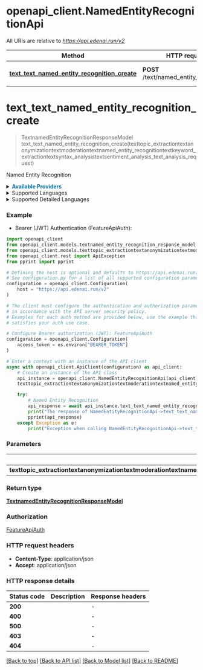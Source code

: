 # openapi_client.NamedEntityRecognitionApi

All URIs are relative to *https://api.edenai.run/v2*

Method | HTTP request | Description
------------- | ------------- | -------------
[**text_text_named_entity_recognition_create**](NamedEntityRecognitionApi.md#text_text_named_entity_recognition_create) | **POST** /text/named_entity_recognition | Named Entity Recognition


# **text_text_named_entity_recognition_create**
> TextnamedEntityRecognitionResponseModel text_text_named_entity_recognition_create(texttopic_extractiontextanonymizationtextmoderationtextnamed_entity_recognitiontextkeyword_extractiontextsyntax_analysistextsentiment_analysis_text_analysis_request)

Named Entity Recognition

<details><summary><strong style='color: #0072a3; cursor: pointer'>Available Providers</strong></summary>    |Provider|Version|Price|Billing unit| |----|-------|-----|------------| |**amazon**|`boto3 (v1.15.18)`|1.0 (per 1000000 char)|300 char |**google**|`v1`|1.0 (per 1000000 char)|1000 char |**ibm**|`v1 (2021-08-01)`|0.3 (per 1000000 char)|10000 char |**lettria**|`v5.5.2`|2.0 (per 1000000 char)|1000 char |**microsoft**|`v3.1`|1.0 (per 1000000 char)|1000 char |**neuralspace**|`v1`|0.007 (per 1 request)|1 request |**openai**|`v3.0.0`|20.0 (per 1000000 token)|1 token |**tenstorrent**|`v1.0.0`|1.0 (per 1000000 char)|1000 char |**nlpcloud**|`v1`|25.0 (per 1000 request)|1 request   </details>  <details><summary>Supported Languages</summary>      |Name|Value| |----|-----| |**Afrikaans**|`af`| |**Albanian**|`sq`| |**Arabic**|`ar`| |**Aragonese**|`an`| |**Armenian**|`hy`| |**Assamese**|`as`| |**Azerbaijani**|`az`| |**Bashkir**|`ba`| |**Basque**|`eu`| |**Belarusian**|`be`| |**Bengali**|`bn`| |**Bosnian**|`bs`| |**Breton**|`br`| |**Bulgarian**|`bg`| |**Burmese**|`my`| |**Catalan**|`ca`| |**Chechen**|`ce`| |**Chinese**|`zh`| |**Chuvash**|`cv`| |**Croatian**|`hr`| |**Czech**|`cs`| |**Danish**|`da`| |**Dutch**|`nl`| |**English**|`en`| |**Estonian**|`et`| |**Finnish**|`fi`| |**French**|`fr`| |**Galician**|`gl`| |**Georgian**|`ka`| |**German**|`de`| |**Gujarati**|`gu`| |**Haitian**|`ht`| |**Hebrew**|`he`| |**Hindi**|`hi`| |**Hungarian**|`hu`| |**Icelandic**|`is`| |**Indonesian**|`id`| |**Irish**|`ga`| |**Italian**|`it`| |**Japanese**|`ja`| |**Javanese**|`jv`| |**Kannada**|`kn`| |**Kazakh**|`kk`| |**Kirghiz**|`ky`| |**Korean**|`ko`| |**Latin**|`la`| |**Latvian**|`lv`| |**Lithuanian**|`lt`| |**Luxembourgish**|`lb`| |**Macedonian**|`mk`| |**Malagasy**|`mg`| |**Malay (macrolanguage)**|`ms`| |**Malayalam**|`ml`| |**Maltese**|`mt`| |**Marathi**|`mr`| |**Modern Greek (1453-)**|`el`| |**Nepali (macrolanguage)**|`ne`| |**Norwegian**|`no`| |**Norwegian Bokmål**|`nb`| |**Occitan (post 1500)**|`oc`| |**Panjabi**|`pa`| |**Persian**|`fa`| |**Polish**|`pl`| |**Portuguese**|`pt`| |**Romanian**|`ro`| |**Russian**|`ru`| |**Serbian**|`sr`| |**Slovak**|`sk`| |**Slovenian**|`sl`| |**Spanish**|`es`| |**Sundanese**|`su`| |**Swahili (macrolanguage)**|`sw`| |**Swedish**|`sv`| |**Tagalog**|`tl`| |**Tajik**|`tg`| |**Tamil**|`ta`| |**Tatar**|`tt`| |**Telugu**|`te`| |**Turkish**|`tr`| |**Uighur**|`ug`| |**Ukrainian**|`uk`| |**Urdu**|`ur`| |**Uzbek**|`uz`| |**Vietnamese**|`vi`| |**Welsh**|`cy`| |**Yoruba**|`yo`|  </details><details><summary>Supported Detailed Languages</summary>      |Name|Value| |----|-----| |**Auto detection**|`auto-detect`| |**Chinese (Simplified)**|`zh-Hans`| |**Chinese (Taiwan)**|`zh-TW`| |**Chinese (Traditional)**|`zh-Hant`| |**English (United States)**|`en-US`| |**French (France)**|`fr-FR`| |**Portuguese (Brazil)**|`pt-BR`| |**Portuguese (Portugal)**|`pt-PT`|  </details>

### Example

* Bearer (JWT) Authentication (FeatureApiAuth):

```python
import openapi_client
from openapi_client.models.textnamed_entity_recognition_response_model import TextnamedEntityRecognitionResponseModel
from openapi_client.models.texttopic_extractiontextanonymizationtextmoderationtextnamed_entity_recognitiontextkeyword_extractiontextsyntax_analysistextsentiment_analysis_text_analysis_request import TexttopicExtractiontextanonymizationtextmoderationtextnamedEntityRecognitiontextkeywordExtractiontextsyntaxAnalysistextsentimentAnalysisTextAnalysisRequest
from openapi_client.rest import ApiException
from pprint import pprint

# Defining the host is optional and defaults to https://api.edenai.run/v2
# See configuration.py for a list of all supported configuration parameters.
configuration = openapi_client.Configuration(
    host = "https://api.edenai.run/v2"
)

# The client must configure the authentication and authorization parameters
# in accordance with the API server security policy.
# Examples for each auth method are provided below, use the example that
# satisfies your auth use case.

# Configure Bearer authorization (JWT): FeatureApiAuth
configuration = openapi_client.Configuration(
    access_token = os.environ["BEARER_TOKEN"]
)

# Enter a context with an instance of the API client
async with openapi_client.ApiClient(configuration) as api_client:
    # Create an instance of the API class
    api_instance = openapi_client.NamedEntityRecognitionApi(api_client)
    texttopic_extractiontextanonymizationtextmoderationtextnamed_entity_recognitiontextkeyword_extractiontextsyntax_analysistextsentiment_analysis_text_analysis_request = {"providers":"microsoft,amazon,google,neuralspace,lettria,tenstorrent,ibm,openai,nlpcloud","language":"en","text":"Barack Hussein Obama is an American politician who served as the 44th president of the United States from 2009 to 2017. A member of the Democratic Party, Obama was the first African-American president of the United States. He previously served as a U.S. senator from Illinois from 2005 to 2008 and as an Illinois state senator from 1997 to 2004."} # TexttopicExtractiontextanonymizationtextmoderationtextnamedEntityRecognitiontextkeywordExtractiontextsyntaxAnalysistextsentimentAnalysisTextAnalysisRequest | 

    try:
        # Named Entity Recognition
        api_response = await api_instance.text_text_named_entity_recognition_create(texttopic_extractiontextanonymizationtextmoderationtextnamed_entity_recognitiontextkeyword_extractiontextsyntax_analysistextsentiment_analysis_text_analysis_request)
        print("The response of NamedEntityRecognitionApi->text_text_named_entity_recognition_create:\n")
        pprint(api_response)
    except Exception as e:
        print("Exception when calling NamedEntityRecognitionApi->text_text_named_entity_recognition_create: %s\n" % e)
```



### Parameters


Name | Type | Description  | Notes
------------- | ------------- | ------------- | -------------
 **texttopic_extractiontextanonymizationtextmoderationtextnamed_entity_recognitiontextkeyword_extractiontextsyntax_analysistextsentiment_analysis_text_analysis_request** | [**TexttopicExtractiontextanonymizationtextmoderationtextnamedEntityRecognitiontextkeywordExtractiontextsyntaxAnalysistextsentimentAnalysisTextAnalysisRequest**](TexttopicExtractiontextanonymizationtextmoderationtextnamedEntityRecognitiontextkeywordExtractiontextsyntaxAnalysistextsentimentAnalysisTextAnalysisRequest.md)|  | 

### Return type

[**TextnamedEntityRecognitionResponseModel**](TextnamedEntityRecognitionResponseModel.md)

### Authorization

[FeatureApiAuth](../README.md#FeatureApiAuth)

### HTTP request headers

 - **Content-Type**: application/json
 - **Accept**: application/json

### HTTP response details

| Status code | Description | Response headers |
|-------------|-------------|------------------|
**200** |  |  -  |
**400** |  |  -  |
**500** |  |  -  |
**403** |  |  -  |
**404** |  |  -  |

[[Back to top]](#) [[Back to API list]](../README.md#documentation-for-api-endpoints) [[Back to Model list]](../README.md#documentation-for-models) [[Back to README]](../README.md)

